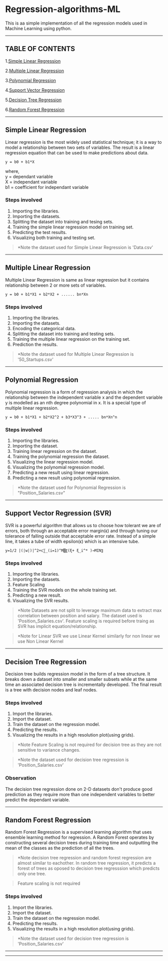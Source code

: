 # Regression-algorithms-ML

This is aa simple implementation of all the regression models used in Machine Learning using python.

___

## TABLE OF CONTENTS 

1.[Simple Linear Regression](##Simple-Linear-Regression)  

2.[Multiple Linear Regression](#Multiple-Linear-Regression)  

3.[Polynomial Regression](##Polynomial-Regression)

4.[Support Vector Regression](##Support-Vector-Regression-(SVR))   

5.[Decision Tree Regression](##Decision-Tree-Regression)

6.[Random Forest Regression](##Random-Forest-Regression)

___

## Simple Linear Regression 
Linear regression is the most widely used statistical technique; it is a way to model a relationship between two sets of variables. The result is a linear regression equation that can be used to make predictions about data.

```
y = b0 + b1*X
```

where,   
    y = dependant variable   
    X = independant variable  
    b1 = coefficient for independant variable  



### **Steps involved**
1. Importing the libraries.
2. Importing the datasets.
3. Splitting the dataset into training and tesing sets.
4. Training the simple linear regression model on training set.
5. Predicting the test results.
6. Visualizing both training and testing set.  

> *Note the dataset used for Simple Linear Regression is 'Data.csv'

___


## Multiple Linear Regression <a name='Multiple Linear Regression'></a>
Multiple Linear Regression is same as linear regression but it contains relationship between 2 or more sets of variables. 

```
y = b0 + b1*X1 + b2*X2 + ...... bn*Xn
```
### **Steps involved**
1. Importing the libraries.
2. Importing the datasets.
3. Encoding the categorical data.
4. Splitting the dataset into training and testing sets.
5. Training the multiple linear regression on the training set.
6. Prediction the results. 

> *Note the dataset used for Multiple Linear Regression is '50_Startups.csv'

___

## Polynomial Regression
Polynomial regression is a form of regression analysis in which the relationship between the independent variable x and the dependent variable y is modelled as an nth degree polynomial in x. It is a special type of multiple linear regression.

```
y = b0 + b1*X1 + b2*X2^2 + b3*X3^3 + ..... bn*Xn^n
```
### **Steps involved**
1. Importing the libraries.
2. Importing the dataset.
3. Training linear regression on the dataset.
4. Training the polynomial regression the dataset.
5. Visualizing the linear regression model.
6. Visualizing the polynomial regression model. 
7. Predicting a new result using linear regression.
8. Predicting a new result using polynomial regression. 

> *Note the dataset used for Polynomial Regression is "Position_Salaries.csv"

___

## Support Vector Regression (SVR)  <a name='Support Vector Regression'></a>
SVR is a powerful algorithm that allows us to choose how tolerant we are of errors, both through an acceptable error margin(ϵ) and through tuning our tolerance of falling outside that acceptable error rate. Instead of a simple line, it takes a tube of width epsilon(ϵ) which is an intensive tube.

```
y=1/2 |(|w|)|^2+c∑_(i=1)^M▒〖(ξ+ ξ_i^* )→MIN〗
```   
### **Steps involved**
1. Importing the libraries.
2. Importing the datasets.
3. Feature Scaling
4. Training the SVR models on the whole training set.
5. Predicting a new result.
6. Visualizing the SVR results.

> *Note Datasets are not split to leverage maximum data to extract max correlation between position and salary. The dataset used is 'Position_Salaries.csv'. Feature scaling is required before traing as SVR has implicit equation/relationship.   

> *Note for Linear SVR we use Linear Kernel similarly for non linear we use Non Linear Kernel 

___   
 
## Decision Tree Regression <a name='Decision Tree Regression'></a>  
 Decision tree builds regression model in the form of a tree structure. It breaks down a dataset into smaller and smaller subsets while at the same time an associated decision tree is incrementally developed. The final result is a tree with decision nodes and leaf nodes.

 ### **Steps involved**   
 1. Import the libraries.
 2. Import the dataset.
 3. Train the dataset on the regression model.
 4. Predicting the results.
 5. Visualizing the results in a high resolution plot(using grids).

 > *Note Feature Scaling is not required for decision tree as they are not sensitive to variance changes.

 > *Note the dataset used for decision tree regression is 'Position_Salaries.csv'

 ### **Observation**
 The decision tree regression done on 2-D datasets don't produce good prediction as they require more than one independent variables to better predict  the dependant variable.
___   

## Random Forest Regression <a name='Random Forest Regresion'></a>   

Random Forest Regression is a supervised learning algorithm that uses ensemble learning method for regression. A Random Forest operates by constructing several decision trees during training time and outputting the mean of the classes as the prediction of all the trees.   
 
 >*Note decision tree regression and random forest regression are almost similar to eachother. In random tree regression, it predicts a forest of trees as oposed to decision tree regresssion which predicts only one tree. 

 >Feature scaling is not required

### **Steps involved**  
 1. Import the libraries.
 2. Import the dataset.
 3. Train the dataset on the regression model.
 4. Predicting the results.
 5. Visualizing the results in a high resolution plot(using grids).

> *Note the dataset used for decision tree regression is 'Position_Salaries.csv'

___
___
